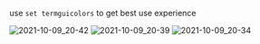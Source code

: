 use `set termguicolors` to get best use experience

![2021-10-09_20-42](https://user-images.githubusercontent.com/39852038/136668855-0fe1bbf7-6200-4a58-9114-1e3dcc9a2b2d.png)
![2021-10-09_20-39](https://user-images.githubusercontent.com/39852038/136668858-33d55db3-0b8f-4f00-899b-82e5182775b3.png)
![2021-10-09_20-34](https://user-images.githubusercontent.com/39852038/136668859-d8192193-5135-4c53-9986-66cec3fa1c0e.png)
